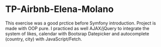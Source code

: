# TP-Airbnb-Elena-Molano
This exercise was a good prctice before Symfony introduction. 
Project is made with OOP pure.
I practiced as well AJAX/jQuery to integrate the system of likes, calendar with Bootsrap Datepicker and autocomplete (country, city) with JavaScript/Fetch. 
